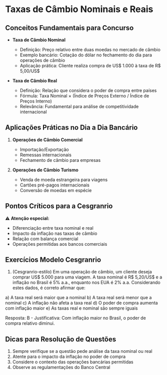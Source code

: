 # Taxas de Câmbio Nominais e Reais

## Conceitos Fundamentais para Concurso

- **Taxa de Câmbio Nominal**
  - Definição: Preço relativo entre duas moedas no mercado de câmbio
  - Exemplo bancário: Cotação do dólar no fechamento do dia para operações de câmbio
  - Aplicação prática: Cliente realiza compra de US$ 1.000 à taxa de R$ 5,00/US$

- **Taxa de Câmbio Real**
  - Definição: Relação que considera o poder de compra entre países
  - Fórmula: Taxa Nominal × (Índice de Preços Externo / Índice de Preços Interno)
  - Relevância: Fundamental para análise de competitividade internacional

## Aplicações Práticas no Dia a Dia Bancário

1. **Operações de Câmbio Comercial**
   - Importação/Exportação
   - Remessas internacionais
   - Fechamento de câmbio para empresas

2. **Operações de Câmbio Turismo**
   - Venda de moeda estrangeira para viagens
   - Cartões pré-pagos internacionais
   - Conversão de moedas em espécie

## Pontos Críticos para a Cesgranrio

⚠️ **Atenção especial:**
- Diferenciação entre taxa nominal e real
- Impacto da inflação nas taxas de câmbio
- Relação com balança comercial
- Operações permitidas aos bancos comerciais

## Exercícios Modelo Cesgranrio

1. (Cesgranrio-estilo) Em uma operação de câmbio, um cliente deseja comprar US$ 5.000 para uma viagem. A taxa nominal é R$ 5,20/US$ e a inflação no Brasil é 5% a.a., enquanto nos EUA é 2% a.a. Considerando estes dados, é correto afirmar que:

a) A taxa real será maior que a nominal
b) A taxa real será menor que a nominal
c) A inflação não afeta a taxa real
d) O poder de compra aumenta com inflação maior
e) As taxas real e nominal são sempre iguais

Resposta: B - Justificativa: Com inflação maior no Brasil, o poder de compra relativo diminui.

## Dicas para Resolução de Questões

1. Sempre verifique se a questão pede análise da taxa nominal ou real
2. Atente para o impacto da inflação no poder de compra
3. Considere o contexto das operações bancárias permitidas
4. Observe as regulamentações do Banco Central